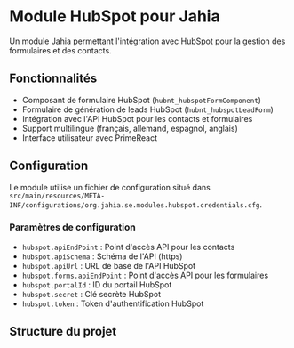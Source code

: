 # Module HubSpot pour Jahia

Un module Jahia permettant l'intégration avec HubSpot pour la gestion des formulaires et des contacts.

## Fonctionnalités

- Composant de formulaire HubSpot (`hubnt_hubspotFormComponent`)
- Formulaire de génération de leads HubSpot (`hubnt_hubspotLeadForm`)
- Intégration avec l'API HubSpot pour les contacts et formulaires
- Support multilingue (français, allemand, espagnol, anglais)
- Interface utilisateur avec PrimeReact

## Configuration

Le module utilise un fichier de configuration situé dans `src/main/resources/META-INF/configurations/org.jahia.se.modules.hubspot.credentials.cfg`.

### Paramètres de configuration

- `hubspot.apiEndPoint` : Point d'accès API pour les contacts
- `hubspot.apiSchema` : Schéma de l'API (https)
- `hubspot.apiUrl` : URL de base de l'API HubSpot
- `hubspot.forms.apiEndPoint` : Point d'accès API pour les formulaires
- `hubspot.portalId` : ID du portail HubSpot
- `hubspot.secret` : Clé secrète HubSpot
- `hubspot.token` : Token d'authentification HubSpot

## Structure du projet